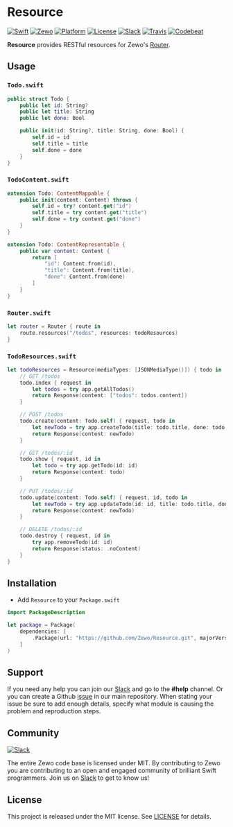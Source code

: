 # Resource

[![Swift][swift-badge]][swift-url]
[![Zewo][zewo-badge]][zewo-url]
[![Platform][platform-badge]][platform-url]
[![License][mit-badge]][mit-url]
[![Slack][slack-badge]][slack-url]
[![Travis][travis-badge]][travis-url]
[![Codebeat][codebeat-badge]][codebeat-url]

**Resource** provides RESTful resources for Zewo's [Router](https://github.com/Zewo/Router).

## Usage

### `Todo.swift`

```swift
public struct Todo {
    public let id: String?
    public let title: String
    public let done: Bool

    public init(id: String?, title: String, done: Bool) {
        self.id = id
        self.title = title
        self.done = done
    }
}
```

### `TodoContent.swift`

```swift
extension Todo: ContentMappable {
    public init(content: Content) throws {
        self.id = try? content.get("id")
        self.title = try content.get("title")
        self.done = try content.get("done")
    }
}

extension Todo: ContentRepresentable {
    public var content: Content {
        return [
            "id": Content.from(id),
            "title": Content.from(title),
            "done": Content.from(done)
        ]
    }
}
```

### `Router.swift`

```swift
let router = Router { route in
    route.resources("/todos", resources: todoResources)
}
```

### `TodoResources.swift`

```swift
let todoResources = Resource(mediaTypes: [JSONMediaType()]) { todo in
    // GET /todos
    todo.index { request in
        let todos = try app.getAllTodos()
        return Response(content: ["todos": todos.content])
    }

	// POST /todos
    todo.create(content: Todo.self) { request, todo in
        let newTodo = try app.createTodo(title: todo.title, done: todo.done)
        return Response(content: newTodo)
    }

	// GET /todos/:id
    todo.show { request, id in
        let todo = try app.getTodo(id: id)
        return Response(content: todo)
    }

	// PUT /todos/:id
    todo.update(content: Todo.self) { request, id, todo in
        let newTodo = try app.updateTodo(id: id, title: todo.title, done: todo.done)
        return Response(content: newTodo)
    }

	// DELETE /todos/:id
    todo.destroy { request, id in
        try app.removeTodo(id: id)
        return Response(status: .noContent)
    }
}
```

## Installation

- Add `Resource` to your `Package.swift`

```swift
import PackageDescription

let package = Package(
	dependencies: [
		.Package(url: "https://github.com/Zewo/Resource.git", majorVersion: 0, minor: 5),
	]
)
```

## Support

If you need any help you can join our [Slack](http://slack.zewo.io) and go to the **#help** channel. Or you can create a Github [issue](https://github.com/Zewo/Zewo/issues/new) in our main repository. When stating your issue be sure to add enough details, specify what module is causing the problem and reproduction steps.

## Community

[![Slack][slack-image]][slack-url]

The entire Zewo code base is licensed under MIT. By contributing to Zewo you are contributing to an open and engaged community of brilliant Swift programmers. Join us on [Slack](http://slack.zewo.io) to get to know us!

## License

This project is released under the MIT license. See [LICENSE](LICENSE) for details.

[swift-badge]: https://img.shields.io/badge/Swift-3.0-orange.svg?style=flat
[swift-url]: https://swift.org
[zewo-badge]: https://img.shields.io/badge/Zewo-0.5-FF7565.svg?style=flat
[zewo-url]: http://zewo.io
[platform-badge]: https://img.shields.io/badge/Platforms-OS%20X%20--%20Linux-lightgray.svg?style=flat
[platform-url]: https://swift.org
[mit-badge]: https://img.shields.io/badge/License-MIT-blue.svg?style=flat
[mit-url]: https://tldrlegal.com/license/mit-license
[slack-image]: http://s13.postimg.org/ybwy92ktf/Slack.png
[slack-badge]: https://zewo-slackin.herokuapp.com/badge.svg
[slack-url]: http://slack.zewo.io
[travis-badge]: https://travis-ci.org/Zewo/Resource.svg?branch=master
[travis-url]: https://travis-ci.org/Zewo/Resource
[codebeat-badge]: https://codebeat.co/badges/366388bf-7a17-4e09-8918-aef116d8eef0
[codebeat-url]: https://codebeat.co/projects/github-com-zewo-resource